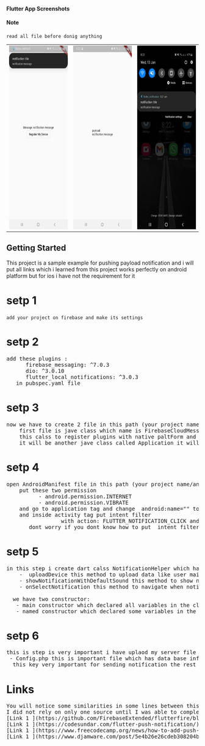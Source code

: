  #### Flutter App Screenshots
  
  #### Note 
    read all file before donig anything 
  
<table>
   
  <tr>
    <td><img src="https://github.com/ahmedelbagory332/flutter_notification/blob/master/screenShots/1.jpg" width=270 height=480></td>
    <td><img src="https://github.com/ahmedelbagory332/flutter_notification/blob/master/screenShots/2.jpg" width=270 height=480></td>
    <td><img src="https://github.com/ahmedelbagory332/flutter_notification/blob/master/screenShots/3.jpg" width=270 height=480></td>
  </tr>
 </table>


## Getting Started

This project is a sample example for pushing payload notification and i will put all links which i learned from 
this project works perfectly on android platform but for ios i have not the requirement for it

# setp 1 

    add your project on firebase and make its settings 

# setp 2
<pre>
add these plugins : 
      firebase_messaging: ^7.0.3
      dio: ^3.0.10
      flutter_local_notifications: ^3.0.3
   in pubspec.yaml file
</pre>


# setp 3
<pre>
now we have to create 2 file in this path (your project name/android/app/src/main/kotlin/your package name/)
    first file is jave class which name is FirebaseCloudMessagingPluginRegistrant (dont worry about red error)
    this calss to register plugins with native paltForm and for run this class we will create the second file in the same path 
    it will be another jave class called Application it will extends FlutterApplication and implements PluginRegistrantCallback
</pre>

# setp 4
<pre>
open AndroidManifest file in this path (your project name/android/app/src/main/AndroidManifest)
    put these two permission 
          - android.permission.INTERNET
          - android.permission.VIBRATE
    and go to application tag and change  android:name="" to  android:name=".Application"
    and inside activity tag put intent filter 
                 with action: FLUTTER_NOTIFICATION_CLICK and category android.intent.category.DEFAULT
       dont worry if you dont know how to put  intent filter  you find everything in the links        
</pre>

# setp 5
<pre>
in this step i create dart calss NotificationHelper which has all methods:
    -  uploadDevice this method to upload data like user mail and device token  
    - showNotificationWithDefaultSound this method to show notification
    - onSelectNotification this method to navigate when notification clicked
    
  we have two constructor:
   - main constructor which declared all variables in the class
   - named constructor which declared some variables in the class for back ground notification
</pre>
  
# setp 6
<pre>
this is step is very important i have uplaod my server file in php which is responsible for sending notification
 - Config.php this is important file which has data base info like host name and DB name ..etc and has FIREBASE_API_KEY this key you can get from your fire base project setting
  this key very important for sending notification the rest of the files if you not good in php we will need a backend developer with you
</pre>

# Links
<pre>
You will notice some similarities in some lines between this project and these links because
I did not rely on only one source until I was able to complete the project in this way.
[Link 1 ](https://github.com/FirebaseExtended/flutterfire/blob/111c5b02945b3668016bb55b14e88a637769a1b3/packages/firebase_messaging/README.md#optionally-handle-background-messages)
[Link 1 ](https://codesundar.com/flutter-push-notification/)
[Link 1 ](https://www.freecodecamp.org/news/how-to-add-push-notifications-to-flutter-app/)
[Link 1 ](https://www.djamware.com/post/5e4b26e26cdeb308204b427f/flutter-tutorial-firebase-cloud-messaging-fcm-push-notification#flutterfire-firebase_messaging)
</pre>

